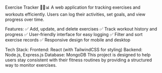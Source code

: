 Exercise Tracker 🏋️‍♂️📊
A web application for tracking exercises and workouts efficiently. Users can log their activities, set goals, and view progress over time.

Features:
✅ Add, update, and delete exercises
✅ Track workout history and progress
✅ User-friendly interface for easy logging
✅ Filter and sort exercise records
✅ Responsive design for mobile and desktop

Tech Stack:
Frontend: React (with TailwindCSS for styling)
Backend: Node.js, Express.js
Database: MongoDB
This project is designed to help users stay consistent with their fitness routines by providing a structured way to monitor exercises.